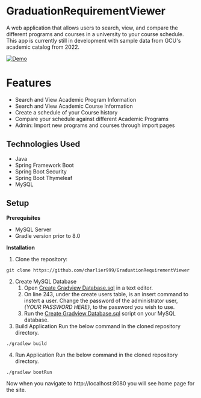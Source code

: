 # GraduationRequirementViewer
A web application that allows users to search, view, and compare the different programs and courses in a university to your course schedule. This app is currently still in development with sample data from GCU's academic catalog from 2022.

[![Demo](https://img.youtube.com/vi/bf2nV8MJbJc/hqdefault.jpg)](https://youtu.be/bf2nV8MJbJc)

# Features
- Search and View Academic Program Information
- Search and View Academic Course Information
- Create a schedule of your Course history
- Compare your schedule against different Academic Programs
- Admin: Import new programs and courses through import pages

## Technologies Used

- Java
- Spring Framework Boot
- Spring Boot Security
- Spring Boot Thymeleaf
- MySQL

## Setup
**Prerequisites**
- MySQL Server
- Gradle version prior to 8.0

**Installation**
1. Clone the repository:
```
git clone https://github.com/charlier999/GraduationRequirementViewer
```
2. Create MySQL Database
    1. Open [Create Gradview Database.sql](/Create%20Gradview%20Database.sql) in a text editor.
    2. On line 243, under the create users table, is an insert command to instert a user. Change the password of the administrator user, *{YOUR PASSWORD HERE}*, to the password you wish to use.
    3. Run the [Create Gradview Database.sql](/Create%20Gradview%20Database.sql) script on your MySQL database.
3. Build Application
Run the below command in the cloned repository directory.
```
./gradlew build
```
4. Run Application
Run the below command in the cloned repository directory.
```
./gradlew bootRun
```
Now when you navigate to http://localhost:8080 you will see home page for the site.
